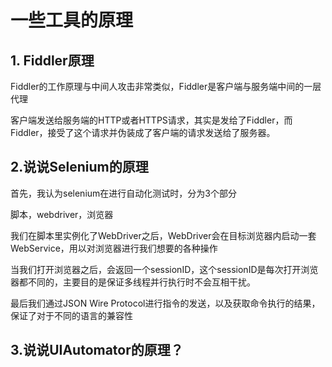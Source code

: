 # 一些工具的原理

## 1. Fiddler原理

Fiddler的工作原理与中间人攻击非常类似，Fiddler是客户端与服务端中间的一层代理

客户端发送给服务端的HTTP或者HTTPS请求，其实是发给了Fiddler，而Fiddler，接受了这个请求并伪装成了客户端的请求发送给了服务器。

## 2.说说Selenium的原理

首先，我认为selenium在进行自动化测试时，分为3个部分

脚本，webdriver，浏览器

我们在脚本里实例化了WebDriver之后，WebDriver会在目标浏览器内启动一套WebService，用以对浏览器进行我们想要的各种操作

当我们打开浏览器之后，会返回一个sessionID，这个sessionID是每次打开浏览器都不同的，主要目的是保证多线程并行执行时不会互相干扰。

最后我们通过JSON Wire Protocol进行指令的发送，以及获取命令执行的结果，保证了对于不同的语言的兼容性

## 3.说说UIAutomator的原理？



